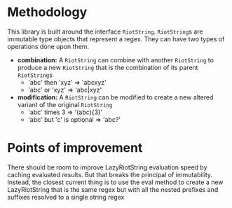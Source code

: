 # Methodology

This library is built around the interface `RiotString`. 
`RiotString`s are immutable type objects that represent
a regex. They can have two types of operations done upon 
them.

* **combination:** A `RiotString` can combine with another
`RiotString` to produce a new `RiotString` that is the 
combination of its parent `RiotString`s
  * 'abc' then 'xyz' => 'abcxyz'
  * 'abc'  or  'xyz' => 'abc|xyz'
* **modification:** A `RiotString` can be modified to create
a new altered variant of the original `RiotString`
  * 'abc' times 3 => '(abc){3}'
  * 'abc' but 'c' is optional => 'abc?'






# Points of improvement
There should be room to improve LazyRiotString evaluation 
speed by caching evaluated results. But that breaks the 
principal of immutability. Instead, the closest current thing
is to use the eval method to create a new LazyRiotString 
that is the same regex but with all the nested prefixes and 
suffixes resolved to a single string regex